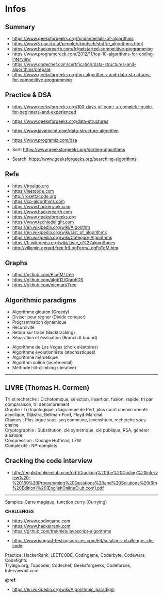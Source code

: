 # Infos

Summary
---
+ https://www.geeksforgeeks.org/fundamentals-of-algorithms
+ https://www3.risc.jku.at/people/ckoutsch/stuff/e_algorithms.html
+ https://www.hackerearth.com/fr/getstarted-competitive-programming
+ https://www.programcreek.com/2012/11/top-10-algorithms-for-coding-interview
+ https://www.codechef.com/certification/data-structures-and-algorithms/prepare
+ https://www.geeksforgeeks.org/top-algorithms-and-data-structures-for-competitive-programming

Practice & DSA
---
* https://www.geeksforgeeks.org/100-days-of-code-a-complete-guide-for-beginners-and-experienced
* https://www.geeksforgeeks.org/data-structures
* https://www.javatpoint.com/data-structure-algorithm
* https://www.programiz.com/dsa

* Sort: https://www.geeksforgeeks.org/sorting-algorithms
* Search: https://www.geeksforgeeks.org/searching-algorithms

Refs
---
- https://tryalgo.org
- https://leetcode.com
- http://rosettacode.org
- https://cp-algorithms.com
- https://www.hackerrank.com
- https://www.hackerearth.com
- https://www.geeksforgeeks.org
- https://www.techiedelight.com
- https://en.wikipedia.org/wiki/Algorithm
- https://en.wikipedia.org/wiki/List_of_algorithms
- https://en.wikipedia.org/wiki/Category:Algorithms
- https://fr.wikipedia.org/wiki/Liste_d%27algorithmes
- http://villemin.gerard.free.fr/LogForm/LogFoTdM.htm

Graphs
---
- https://github.com/BlueM/Tree
- https://github.com/algb12/GraphDS
- https://github.com/nicmart/Tree

Algorithmic paradigms
---
+ Algorithme glouton (Greedy)
+ Diviser pour régner (Divide conquer)
+ Programmation dynamique
+ Récursivité
+ Retour sur trace (Backtracking)
+ Séparation et évaluation (Branch & bound)

* Algorithme de Las Vegas (choix aléatoires)
* Algorithme évolutionniste (stochastiques)
* Algorithme mémétique
* Algorithm online (incrémental)
* Méthode hill-climbing (iterative)

---
## LIVRE  (Thomas H. Cormen)
Tri et recherche : Dichotomique, sélection, insertion, fusion, rapide, tri par comparaison, tri dénombrement  
Graphe : Tri topologique, diagramme de Pert, plus court chemin orienté acyclique, Dijkstra, Bellman-Ford, Floyd-Marchal  
Chaines : Plus logue sous-seq commune, levenshtein, recherche sous-chaine  
Cryptographie : Substitution, clé symétrique, clé publique, RSA, générer aléatoire  
Compression : Codage Huffman, LZW  
Complexité : NP-complets  

## Cracking the code interview
- http://englishonlineclub.com/pdf/Cracking%20the%20Coding%20Interview%20-%20189%20Programming%20Questions%20and%20Solutions%20(6th%20Edition)%20[EnglishOnlineClub.com].pdf

---
Samples: Carre magique, function curry (Currying)  

**CHALLENGES**
* https://www.codingame.com
* https://www.hackerrank.com
* https://github.com/trekhleb/javascript-algorithms

- https://www.isograd-testingservices.com/FR/solutions-challenges-de-code
  
Practice: HackerRank, LEETCODE, Codingame, Coderbyte, Codewars, Codefights  
Tryalgo.org, Topcoder, Codechef, Geeksforgeeks, Codeforces, Interviewbit.com   

**@ref**: 
- https://en.wikipedia.org/wiki/Algorithmic_paradigm

